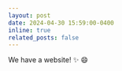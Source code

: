 ```yaml
---
layout: post
date: 2024-04-30 15:59:00-0400
inline: true
related_posts: false
---
```


We have a website! :sparkles: :smile:
